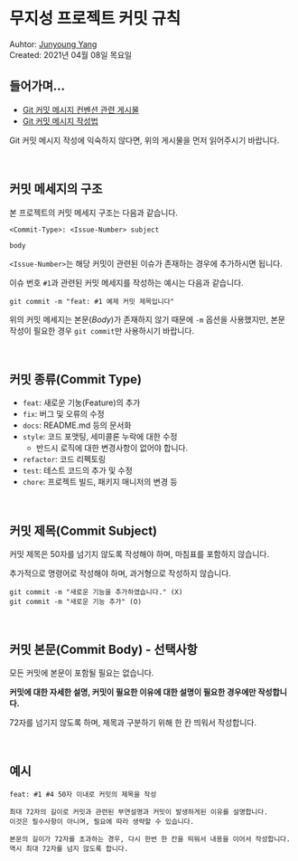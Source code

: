 # 무지성 프로젝트 커밋 규칙

Auhtor: [Junyoung Yang](https://github.com/tom9744)  
Created: 2021년 04월 08일 목요일

## 들어가며...

- [Git 커밋 메시지 컨벤션 관련 게시물](https://doublesprogramming.tistory.com/256)
- [Git 커밋 메시지 작성법](https://richone.tistory.com/27?category=1093725)

Git 커밋 메시지 작성에 익숙하지 않다면, 위의 게시물을 먼저 읽어주시기 바랍니다.

<br>

## 커밋 메세지의 구조
본 프로젝트의 커밋 메세지 구조는 다음과 같습니다.

```
<Commit-Type>: <Issue-Number> subject

body
```

`<Issue-Number>`는 해당 커밋이 관련된 이슈가 존재하는 경우에 추가하시면 됩니다.

이슈 번호 `#1`과 관련된 커밋 메세지를 작성하는 예시는 다음과 같습니다.
```git
git commit -m "feat: #1 예제 커밋 제목입니다"
```

위의 커밋 메세지는 본문(*Body*)가 존재하지 않기 때문에 `-m` 옵션을 사용했지만, 본문 작성이 필요한 경우 `git commit`만 사용하시기 바랍니다.  

<br>

## 커밋 종류(Commit Type)

- `feat`: 새로운 기눙(Feature)의 추가
- `fix`: 버그 및 오류의 수정
- `docs`: README.md 등의 문서화
- `style`: 코드 포맷팅, 세미콜론 누락에 대한 수정
  - 반드시 로직에 대한 변경사항이 없어야 합니다.
- `refactor`: 코드 리펙토링
- `test`: 테스트 코드의 추가 및 수정
- `chore`: 프로젝트 빌드, 패키지 매니저의 변경 등

<br>

## 커밋 제목(Commit Subject)

커밋 제목은 50자를 넘기지 않도록 작성해야 하며, 마침표를 포함하지 않습니다.

추가적으로 명령어로 작성해야 하며, 과거형으로 작성하지 않습니다.

```
git commit -m "새로운 기능을 추가하였습니다." (X)
git commit -m "새로운 기능 추가" (O)
```

<br>

## 커밋 본문(Commit Body) - 선택사항

모든 커밋에 본문이 포함될 필요는 없습니다.

**커밋에 대한 자세한 설명, 커밋이 필요한 이유에 대한 설명이 필요한 경우에만 작성합니다.**

72자를 넘기지 않도록 하며, 제목과 구분하기 위해 한 칸 띄워서 작성합니다.

<br>

## 예시

```
feat: #1 #4 50자 이내로 커밋의 제목을 작성

최대 72자의 길이로 커밋과 관련된 부연설명과 커밋이 발생하게된 이유를 설명합니다. 
이것은 필수사항이 아니며, 필요에 따라 생략할 수 있습니다.

본문의 길이가 72자를 초과하는 경우, 다시 한번 한 칸을 띄워서 내용을 이어서 작성합니다.
역시 최대 72자를 넘지 않도록 합니다.
```
